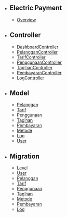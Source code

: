 -   ## Electric Payment

    -   [Overview](/{{route}}/{{version}}/overview)

-   ## Controller

    -   [DashboardController](/{{route}}/{{version}}/dashboardController)
    -   [PelangganController](/{{route}}/{{version}}/pelangganController)
    -   [TarifController](/{{route}}/{{version}}/tarifController)
    -   [PenggunaanController](/{{route}}/{{version}}/penggunaanController)
    -   [TagihanController](/{{route}}/{{version}}/tagihanController)
    -   [PembayaranController](/{{route}}/{{version}}/pembayaranController)
    -   [LogController](/{{route}}/{{version}}/logController)

-   ## Model

    -   [Pelanggan](/{{route}}/{{version}}/Pelanggan)
    -   [Tarif](/{{route}}/{{version}}/Tarif)
    -   [Penggunaan](/{{route}}/{{version}}/Penggunaan)
    -   [Tagihan](/{{route}}/{{version}}/Tagihan)
    -   [Pembayaran](/{{route}}/{{version}}/Pembayaran)
    -   [Metode](/{{route}}/{{version}}/Metode)
    -   [Log](/{{route}}/{{version}}/Log)
    -   [User](/{{route}}/{{version}}/User)

-   ## Migration
    -   [Level](/{{route}}/{{version}}/CreateLevelTable)
    -   [User](/{{route}}/{{version}}/CreateUserTable)
    -   [Pelanggan](/{{route}}/{{version}}/CreatePelangganTable)
    -   [Tarif](/{{route}}/{{version}}/CreateTarifTable)
    -   [Penggunaan](/{{route}}/{{version}}/CreatePenggunaanTable)
    -   [Tagihan](/{{route}}/{{version}}/CreateTagihanTable)
    -   [Metode](/{{route}}/{{version}}/CreateMetodeTable)
    -   [Pembayaran](/{{route}}/{{version}}/CreatePembayaranTable)
    -   [Log](/{{route}}/{{version}}/CreateLogTable)
